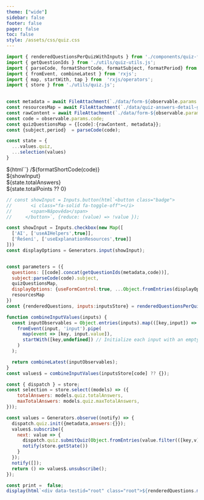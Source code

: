 ```yaml
---
theme: ["wide"]
sidebar: false
footer: false
pager: false
toc: false
style: /assets/css/quiz.css
---
```


```js
import { renderedQuestionsPerQuizWithInputs } from './components/quiz-form.js';
import { getQuestionIds } from './utils/quiz-utils.js';
import { parseCode, formatShortCode, formatSubject, formatPeriod} from './utils/quizes.js';
import { fromEvent, combineLatest } from 'rxjs';
import { map, startWith, tap } from  'rxjs/operators';
import { store } from './utils/quiz.js';

 
const metadata = await FileAttachment(`./data/form-${observable.params.code}.json`).json();
const resourcesMap = await FileAttachment(`./data/quiz-answers-detail-gpt-4o.json`).json();
const rawContent = await FileAttachment(`./data/form-${observable.params.code}.md`).text();
const code = observable.params.code;
const quizQuestionsMap = {[code]:{rawContent, metadata}};
const {subject,period}  = parseCode(code);
```

```js
const state = {
  ...values.quiz,
  ...selection(values)
}
```
<style>
    #observablehq-center,
    #observablehq-main,
    .observablehq-center,
    .observablehq-main,
    .observablehq .observablehq--block {
      margin: 0px;
  }
</style>

<div class="h-stack h-stack--m h-stack--wrap h-stack-items--center sticky main-header">
  <div class="h-stack h-stack--m" style="flex:1;">
  ${html`<a href="/quiz-summary-${subject}-${period}"><i class="fa-solid fa-left-long"></i></a>`}
  <span>/</span>${formatShortCode(code)}</div>
  <div class="h-stack h-stack--m h-stack--end">
    ${showInput}
    <div class="badge">
      <i class="fa fa-hashtag"></i>
      <span>${state.totalAnswers}</span>
    </div>
    <div class="badge">
      <i class="fa fa-calculator"></i>
      <span>${state.totalPoints ?? 0}</span>
    </div>
  </div>
</div>


```js
// const showInput = Inputs.button(html`<button class="badge">
//       <i class="fa-solid fa-toggle-off"></i>
//       <span>Nápověda</span>
//     </button>`, {reduce: (value) => !value });

const showInput = Inputs.checkbox(new Map([
  ['AI', ['useAIHelpers',true]],
  ['Řešení', ['useExplanationResources',true]]
]))
const displayOptions = Generators.input(showInput);

```
```js

const parameters = ({
  questions: [[code].concat(getQuestionIds(metadata,code))],
  subject:parseCode(code).subject,
  quizQuestionsMap,
  displayOptions: {useFormControl:true, ...Object.fromEntries(displayOptions)},
  resourcesMap
})
const {renderedQuestions, inputs:inputsStore} = renderedQuestionsPerQuizWithInputs(parameters);

function combineInputValues(inputs) {  
  const inputObservables = Object.entries(inputs).map(([key,input]) => 
    fromEvent(input, 'input').pipe(
      map(event => [key, input.value]),
      startWith([key,undefined]) // Initialize each input with an empty string
    )
  );

  return combineLatest(inputObservables);
}
const values$ = combineInputValues(inputsStore[code] ?? {});

const { dispatch } = store;
const selection = store.select((models) => ({
    totalAnswers: models.quiz.totalAnswers,
    maxTotalAnswers: models.quiz.maxTotalAnswers,
}));

const values = Generators.observe((notify) => {
  dispatch.quiz.init({metadata,answers:{}});
  values$.subscribe({
    next: value => {
      dispatch.quiz.submitQuiz(Object.fromEntries(value.filter(([key,v]) => v != null)))
      notify(store.getState())
    }
  });
  notify([]);
  return () => values$.unsubscribe();
});

const print =  false;
display(html`<div data-testid="root" class="root">${renderedQuestions.map(d => print ? html.fragment`${d}`: html`<div class="v-stack v-stack--s">${d}</div>`)}</div>`);
```